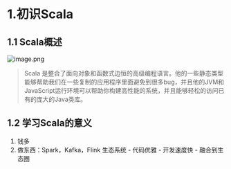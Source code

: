 

# 1.初识Scala

## 1.1 Scala概述
![image.png](https://upload-images.jianshu.io/upload_images/7220971-1296759f9467aa18.png?imageMogr2/auto-orient/strip%7CimageView2/2/w/1240)


>Scala 是整合了面向对象和函数式边恒的高级编程语言。他的一些静态类型能够帮助我们在一些复制的应用程序里面避免到很多bug，并且他的JVM和JavaScript运行环境可以帮助你构建高性能的系统，并且能够轻松的访问已有的庞大的Java类库。


## 1.2 学习Scala的意义

1. 钱多
2. 做东西：Spark，Kafka，Flink 生态系统
        - 代码优雅
        - 开发速度快
        - 融合到生态圈




